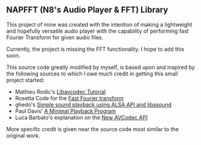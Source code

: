 ## NAPFFT (N8's Audio Player & FFT) Library

This project of mine was created with the intention of making a lightweight and hopefully versatile audio player with the capability of performing fast Fourier Transform for given audio files.

Currently, the project is missing the FFT functionality. I hope to add this soon.

This source code greatly modified by myself, is based upon and inspired by the following sources to which I owe much credit in getting this small project started:
+ Mathieu Rodic's [Libavcodec Tutorial](https://rodic.fr/blog/libavcodec-tutorial-decode-audio-file/)
+ Rosetta Code for the [Fast Fourier transform](https://rosettacode.org/wiki/Fast_Fourier_transform#C.2B.2B)
+ ghedo's [Simple sound playback using ALSA API and libasound](https://gist.github.com/ghedo/963382/)
+ Paul Davis' [A Minimal Playback Program](http://equalarea.com/paul/alsa-audio.html)
+ Luca Barbato's explanation on the [New AVCodec API](https://blogs.gentoo.org/lu_zero/2016/03/29/new-avcodec-api/)

More specific credit is given near the source code most similar to the original work.

